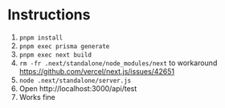 # Instructions

1. `pnpm install`
2. `pnpm exec prisma generate`
3. `pnpm exec next build`
4. `rm -fr .next/standalone/node_modules/next` to workaround https://github.com/vercel/next.js/issues/42651
5. `node .next/standalone/server.js`
6. Open http://localhost:3000/api/test
7. Works fine